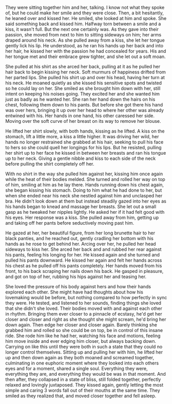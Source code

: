 They were sitting together him and her, talking. I know not what they spoke of, but he could make her smile and they were close. Then, a bit hesitantly, he leaned over and kissed her. He smiled, she looked at him and spoke. She said something back and kissed him. Halfway torn between a smile and a kiss, it wasn't full. But the next one certainly was. As they gave into their passion, she moved from next to him to sitting sideways on him; her arms draped around his neck. As she pulled away from a kiss, she let her tongue gently lick his lip. He understood, as he ran his hands up her back and into her hair, he kissed her with the passion he had concealed for years. His and her tongue met and their embrace grew tighter, and she let out a soft moan.

She pulled at his shirt as she arced her back, pulling at it as he pulled her hair back to begin kissing her neck. Soft murmurs of happiness drifted from her parted lips. She pulled his shirt up and over his head, having her turn at his neck. He moaned quietly as she kissed his sensitive spots and twisted so he could lay on her. She smiled as she brought him down with her, still intent on keeping his noises going. They excited her and she wanted him just as badly as he wanted her. She ran her hand down the hairs on his chest, following them down to his pants. But before she got there his hand was over hers, bringing it up over her head to where her other was already entwined with his. Her hands in one hand, his other caressed her side. Moving over the soft curve of her breast on its way to remove her blouse.

He lifted her shirt slowly, with both hands, kissing as he lifted. A kiss on the stomach, lift a little more, a kiss a little higher. It was driving her wild, her hands no longer restrained she grabbed at his hair, seeking to pull his face to hers so she could quell her longings for his lips. But he resisted, pulling her shirt up to her face he kissed in between her breasts and ran his tongue up to her neck. Giving a gentle nibble and kiss to each side of the neck before pulling the shirt completely off her.

With no shirt in the way she pulled him against her, kissing him once again while the heat of their bodies melded. She turned and rolled her way on top of him, smiling at him as he lay there. Hands running down his chest again, she began kissing his stomach. Doing to him what he had done to her, but when she ended near his neck she nestled against him and unclasped her bra. He didn't look down at them but instead steadily gazed into her eyes as his hands began to knead and massage her breasts. She let out a small gasp as he tweaked her nipples lightly. He asked her if it had felt good with his eyes. Her response was a kiss. She pulled away from him, getting up and taking off her pants before seductively moving past him.

He gazed at her, her beautiful figure, from her long brunette hair to her black panties, and he reached out, gently cradling her bottom with his hands as he rose to get behind her. Arcing over her, he pulled her head sideways to kiss her. She arced her back and and rubbed her rear against his pants, feeling his longing for her.  He kissed again and she turned and pulled his pants downward. He kissed her again and felt her hands across his chest as he pulled off his pants completely. Her hands moved from his front, to his back scraping her nails down his back. He gasped in pleasure, and got on top of her, rubbing his hips against her and teasing her.

She loved the pressure of his body against hers and how their hands explored each other. She might have had thoughts about how his lovemaking would be before, but nothing compared to how perfectly in sync they were. He tested, and listened to her sounds, finding things she loved that she didn't she loved. Their bodies moved with and against each other in rhythm. Bringing them ever closer to a pinnacle of ecstasy, he'd get her closer and closer and right as she thought she might scream, he'd bring her down again. Then edge her closer and closer again. Barely thinking she grabbed him and rolled so she could be on top, be in control of this insane ride. She rode him like he had her, watching his face and motions, feeling him move inside and ever edging him closer, but always backing down. Carrying on like this until they were both in such a state that they could no longer control themselves. Sitting up and pulling her with him, he lifted her up and then down again as they both moaned and screamed together, culminating in one euphoric moment where they looked into each others eyes and for a moment, shared a single soul. Everything they were, everything they are, and everything they would be was in that moment. And then after, they collapsed in a state of bliss, still folded together, perfectly relaxed and lovingly juxtaposed. They kissed again, gently letting the most simple and caring 3 words fall out of their mouths at the same time. They smiled as they realized that, and moved closer together and fell asleep.
